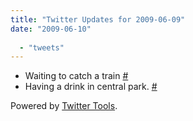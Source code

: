 ```yaml
---
title: "Twitter Updates for 2009-06-09"
date: "2009-06-10"
 
  - "tweets"
---
```


- Waiting to catch a train [#](http://twitter.com/jwargo23/statuses/2090917760)
- Having a drink in central park. [#](http://twitter.com/jwargo23/statuses/2094477029)

Powered by [Twitter Tools](http://alexking.org/projects/wordpress).
